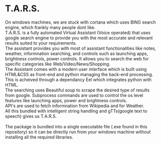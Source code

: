 # T.A.R.S.
On windows machines, we are stuck with cortana which uses BING search engine, which frankly many people dont like.<br>
T.A.R.S. is a fully automated Virtual Assistant (Voice operated) that uses google search engine to provide you with the most accurate and relevant results suited to your requirements.<br>
The assistant provides you with most of assistant functionalities like notes, weather, informnation searching, and controls such as launching apps, brightness controls, power controls. It allows you to search the web for specific categories like Web/Video/News/Shopping.<br>
The Assistant comes with a modern user interface which is built using HTML&CSS as front-end and python managing the back-end processing. This is acheived through a dependancy Eel which integrates python with HTML.<br>
The searching uses Beautiful soup to scrape the desired type of results from google. Subprocess commands are used to control the os level features like launching apps, power and brightness controls.<br>
API's are used to fetch informnation from Wikipedia and for Weather.
<br>
All this bundled with intelligent string handling and gTTs(google text to speech) gives us T.A.R.S.<br>
<br>
The package is bundled into a single executable file (.exe found in this repository) so it can be directly run from your windows machine without installing all the required libraries. 
